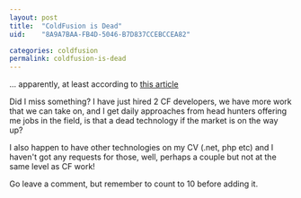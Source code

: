 ```yaml
---
layout: post
title:  "ColdFusion is Dead"
uid:	"8A9A7BAA-FB4D-5046-B7D837CCEBCCEA82"

categories: coldfusion
permalink: coldfusion-is-dead
---
```

... apparently, at least according to <a href="http://www.computerworld.com/action/article.do?command=viewArticleBasic&articleId=9020942&pageNumber=2" target="_blank">this article</a>

Did I miss something? I have just hired 2 CF developers, we have more work that we can take on, and I get daily approaches from head hunters offering me jobs in the field, is that a dead technology if the market is on the way up?


I also happen to have other technologies on my CV (.net, php etc) and I haven't got any requests for those, well, perhaps a couple but not at the same level as CF work!

Go leave a comment, but remember to count to 10 before adding it.